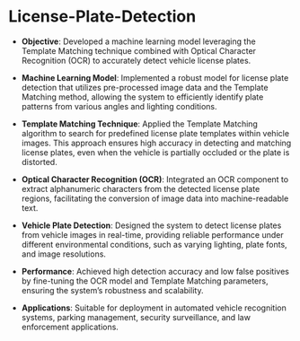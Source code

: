 # License-Plate-Detection

- **Objective**: Developed a machine learning model leveraging the Template Matching technique combined with Optical Character Recognition (OCR) to accurately detect vehicle license plates.

- **Machine Learning Model**: Implemented a robust model for license plate detection that utilizes pre-processed image data and the Template Matching method, allowing the system to efficiently identify plate patterns from various angles and lighting conditions.

- **Template Matching Technique**: Applied the Template Matching algorithm to search for predefined license plate templates within vehicle images. This approach ensures high accuracy in detecting and matching license plates, even when the vehicle is partially occluded or the plate is distorted.

- **Optical Character Recognition (OCR)**: Integrated an OCR component to extract alphanumeric characters from the detected license plate regions, facilitating the conversion of image data into machine-readable text.

- **Vehicle Plate Detection**: Designed the system to detect license plates from vehicle images in real-time, providing reliable performance under different environmental conditions, such as varying lighting, plate fonts, and image resolutions.

- **Performance**: Achieved high detection accuracy and low false positives by fine-tuning the OCR model and Template Matching parameters, ensuring the system’s robustness and scalability.

- **Applications**: Suitable for deployment in automated vehicle recognition systems, parking management, security surveillance, and law enforcement applications.
